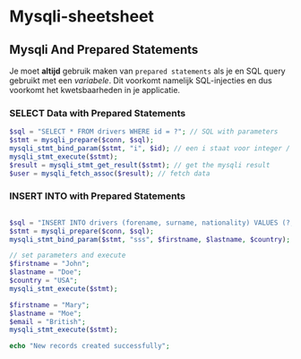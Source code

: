 # Mysqli-sheetsheet

## Mysqli And Prepared Statements

Je moet __altijd__ gebruik maken van `prepared statements` als je en SQL query gebruikt met een _variabele_. Dit voorkomt namelijk SQL-injecties en dus voorkomt het kwetsbaarheden in je applicatie.

### SELECT Data with Prepared Statements

```php
$sql = "SELECT * FROM drivers WHERE id = ?"; // SQL with parameters
$stmt = mysqli_prepare($conn, $sql);
mysqli_stmt_bind_param($stmt, "i", $id); // een i staat voor integer / een s staat voor string
mysqli_stmt_execute($stmt);
$result = mysqli_stmt_get_result($stmt); // get the mysqli result
$user = mysqli_fetch_assoc($result); // fetch data
```

### INSERT INTO with Prepared Statements

```php

$sql = "INSERT INTO drivers (forename, surname, nationality) VALUES (?, ?, ?)";
$stmt = mysqli_prepare($conn, $sql);
mysqli_stmt_bind_param($stmt, "sss", $firstname, $lastname, $country); // drie strings worden gebonden aan de query

// set parameters and execute
$firstname = "John";
$lastname = "Doe";
$country = "USA";
mysqli_stmt_execute($stmt);

$firstname = "Mary";
$lastname = "Moe";
$email = "British";
mysqli_stmt_execute($stmt);

echo "New records created successfully";
```

